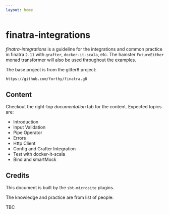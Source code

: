 ```yaml
---
layout: home
---
```


# finatra-integrations

_finatra-integrations_ is a guideline for the integrations and common practice in finatra `2.11` with `grafter`, `docker-it-scala`, etc. The hamster `FutureEither` monad transformer will also be used throughout the examples.

The base project is from the gitter8 project:

```sh
https://github.com/forthy/finatra.g8
```

## Content

Checkout the right-top _documentation_ tab for the content. Expected topics are:

- Introduction
- Input Validation
- Pipe Operator
- Errors
- Http Client
- Config and Grafter Integration
- Test with docker-it-scala
- Bind and smartMock

## Credits

This document is built by the `sbt-microsite` plugins.

The knowledge and practice are from list of people:

TBC
